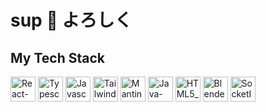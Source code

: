<h1> sup 👋 よろしく </h1>

<h2> My Tech Stack </h2>

<a href="https://reactjs.org/" style="text-decoration: none;">
  <img src="https://github.com/IMIHonigmann/IMIHonigmann/assets/129157644/621b9dfc-9002-4264-8d6e-c0da6b7013d2" alt="React-icon" width="40" height="40"/>
</a>
<a href="https://www.typescriptlang.org/" style="text-decoration: none;">
  <img src="https://github.com/IMIHonigmann/IMIHonigmann/assets/129157644/b556a9f4-a66e-4ae8-8db4-32e7fd65e878" alt="Typescript_logo_2020" width="40" height="40"/>
</a>
<a href="https://www.javascript.com/" style="text-decoration: none;">
  <img src="https://github.com/IMIHonigmann/IMIHonigmann/assets/129157644/8c017432-49fc-4355-9c28-40e04df5b284" alt="Javascript_logo" width="40" height="40"/>
</a>
<a href="https://tailwindcss.com/" style="text-decoration: none;">
  <img src="https://github.com/IMIHonigmann/IMIHonigmann/assets/129157644/54015e41-d6fc-4662-b901-e8b1bf0d183f" alt="Tailwind_CSS_Logo" width="40" height="40"/>
</a>
<a href="https://mantine.dev/" style="text-decoration: none;">
  <img src="https://github.com/IMIHonigmann/IMIHonigmann/assets/129157644/5416b256-bb2e-49c7-80cf-f6078731d396" alt="Mantine_logo" width="40" height="40"/>
</a>
<a href="https://www.oracle.com/java/" style="text-decoration: none;">
  <img src="https://github.com/IMIHonigmann/IMIHonigmann/assets/129157644/2ee071dd-0511-4e57-b7a5-6a30703f8e89" alt="Java-Logo" width="40" height="40"/>
</a>
<a href="https://html.spec.whatwg.org/" style="text-decoration: none;">
  <img src="https://github.com/IMIHonigmann/IMIHonigmann/assets/129157644/767c8db5-a7ca-4f91-966d-185adbe49a5c" alt="HTML5_logo" width="40" height="40"/>
</a>
<a href="https://www.blender.org/" style="text-decoration: none;">
  <img src="https://github.com/IMIHonigmann/IMIHonigmann/assets/129157644/cfa6f524-c774-4adc-ae89-717c049c9bbb" alt="Blender_logo" width="40" height="40"/>
</a>
<a href="https://socket.io/" style="text-decoration: none;">
  <img src="https://github.com/IMIHonigmann/IMIHonigmann/assets/129157644/4657ba9d-2d94-450b-a933-10bdc07d86b7" alt="SocketIO_logo" width="40" height="40"/>
</a>

<style>
  a:hover img {
    opacity: 0.7;
  }
</style>
